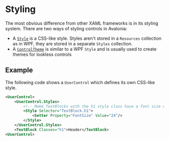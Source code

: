 # Styling

The most obvious difference from other XAML frameworks is in its styling system. There are two ways of styling controls in Avalonia:

- A [`Style`](../../basics/user-interface/styling) is a CSS-like style. Styles aren't stored in a `Resources` collection as in WPF, they are stored in a separate `Styles` collection.
- A [`ControlTheme`](../../basics/user-interface/styling/control-themes) is similar to a WPF `Style` and is usually used to create themes for lookless controls

## Example

The following code shows a `UserControl` which defines its own CSS-like style.

```xml
<UserControl>
    <UserControl.Styles>
        <!-- Make TextBlocks with the h1 style class have a font size of 24 points -->
        <Style Selector="TextBlock.h1">
            <Setter Property="FontSize" Value="24"/>
        </Style>
    </UserControl.Styles>
    <TextBlock Classes="h1">Header</TextBlock>
<UserControl>
```

<XpfAd/>